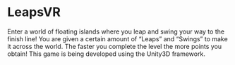 # LeapsVR
Enter a world of floating islands where you leap and swing your way to the finish line! You are given a certain amount of “Leaps” and “Swings” to make it across the world. The faster you complete the level the more points you obtain! This game is being developed using the Unity3D framework.
